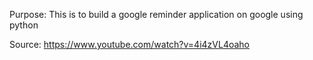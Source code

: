 Purpose: This is to build a google reminder application on google using python

Source: https://www.youtube.com/watch?v=4i4zVL4oaho
